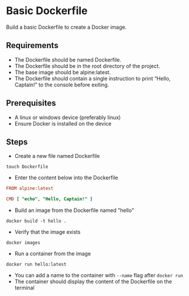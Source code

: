 # Basic Dockerfile

Build a basic Dockerfile to create a Docker image.

## Requirements

- The Dockerfile should be named Dockerfile.
- The Dockerfile should be in the root directory of the project.
- The base image should be alpine:latest.
- The Dockerfile should contain a single instruction to print “Hello, Captain!” to the console before exiting.

## Prerequisites

- A linux or windows device (preferably linux)
- Ensure Docker is installed on the device

## Steps

- Create a new file named Dockerfile

```console
touch Dockerfile
```

- Enter the content below into the Dockerfile

```ini
FROM alpine:latest

CMD [ "echo", "Hello, Captain!" ]
```

- Build an image from the Dockerfile named "hello"

```console
docker build -t hello .
```

- Verify that the image exists

```console
docker images
```

- Run a container from the image

```console
docker run hello:latest
```

- You can add a name to the container with `--name` flag after `docker run`
- The container should display the content of the Dockerfile on the terminal
